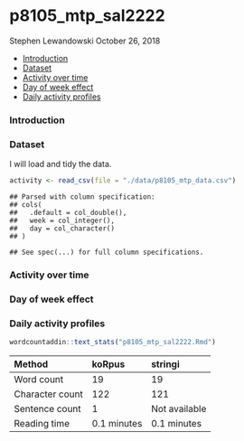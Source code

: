 p8105\_mtp\_sal2222
================
Stephen Lewandowski
October 26, 2018

-   [Introduction](#introduction)
-   [Dataset](#dataset)
-   [Activity over time](#activity-over-time)
-   [Day of week effect](#day-of-week-effect)
-   [Daily activity profiles](#daily-activity-profiles)

### Introduction

### Dataset

I will load and tidy the data.

``` r
activity <- read_csv(file = "./data/p8105_mtp_data.csv")
```

    ## Parsed with column specification:
    ## cols(
    ##   .default = col_double(),
    ##   week = col_integer(),
    ##   day = col_character()
    ## )

    ## See spec(...) for full column specifications.

### Activity over time

### Day of week effect

### Daily activity profiles

``` r
wordcountaddin::text_stats("p8105_mtp_sal2222.Rmd")
```

| Method          | koRpus      | stringi       |
|:----------------|:------------|:--------------|
| Word count      | 19          | 19            |
| Character count | 122         | 121           |
| Sentence count  | 1           | Not available |
| Reading time    | 0.1 minutes | 0.1 minutes   |
